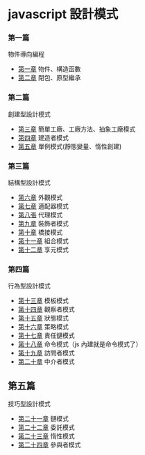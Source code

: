 # javascript 設計模式

### 第一篇

物件導向編程

* [第一章](https://github.com/johnnywang1994/design-pattern-learning/tree/master/CH01) 物件、構造函數
* [第二章](https://github.com/johnnywang1994/design-pattern-learning/tree/master/CH02) 閉包、原型繼承


### 第二篇

創建型設計模式

* [第三章](https://github.com/johnnywang1994/design-pattern-learning/tree/master/CH03) 簡單工廠、工廠方法、抽象工廠模式
* [第四章](https://github.com/johnnywang1994/design-pattern-learning/tree/master/CH04) 建造者模式
* [第五章](https://github.com/johnnywang1994/design-pattern-learning/tree/master/CH05) 單例模式(靜態變量、惰性創建)


### 第三篇

結構型設計模式

* [第六章](https://github.com/johnnywang1994/design-pattern-learning/tree/master/CH06) 外觀模式
* [第七章](https://github.com/johnnywang1994/design-pattern-learning/tree/master/CH07) 適配器模式
* [第八張](https://github.com/johnnywang1994/design-pattern-learning/tree/master/CH08) 代理模式
* [第九章](https://github.com/johnnywang1994/design-pattern-learning/tree/master/CH09) 裝飾者模式
* [第十章](https://github.com/johnnywang1994/design-pattern-learning/tree/master/CH10) 橋接模式
* [第十一章](https://github.com/johnnywang1994/design-pattern-learning/tree/master/CH11) 組合模式
* [第十二章](https://github.com/johnnywang1994/design-pattern-learning/tree/master/CH12) 享元模式


### 第四篇

行為型設計模式

* [第十三章](https://github.com/johnnywang1994/design-pattern-learning/tree/master/CH13) 模板模式
* [第十四章](https://github.com/johnnywang1994/design-pattern-learning/tree/master/CH14) 觀察者模式
* [第十五章](https://github.com/johnnywang1994/design-pattern-learning/tree/master/CH15) 狀態模式
* [第十六章](https://github.com/johnnywang1994/design-pattern-learning/tree/master/CH16) 策略模式
* [第十七章](https://github.com/johnnywang1994/design-pattern-learning/tree/master/CH17) 責任鏈模式
* [第十八章](https://github.com/johnnywang1994/design-pattern-learning/tree/master/CH18) 命令模式（js 內建就是命令模式了）
* [第十九章](https://github.com/johnnywang1994/design-pattern-learning/tree/master/CH19) 訪問者模式
* [第二十章](https://github.com/johnnywang1994/design-pattern-learning/tree/master/CH20) 中介者模式


## 第五篇

技巧型設計模式

* [第二十一章](https://github.com/johnnywang1994/design-pattern-learning/tree/master/CH21) 鏈模式
* [第二十二章](https://github.com/johnnywang1994/design-pattern-learning/tree/master/CH22) 委託模式
* [第二十三章](https://github.com/johnnywang1994/design-pattern-learning/tree/master/CH23) 惰性模式
* [第二十四章](https://github.com/johnnywang1994/design-pattern-learning/tree/master/CH24) 參與者模式
